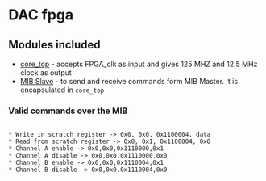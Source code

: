 # DAC fpga

## Modules included

* [core_top](https://github.com/siglabsoss/higgs_sdr_rev2/tree/master/fpgas/common/modules) - accepts FPGA_clk as input and gives 125 MHZ and 12.5 MHz clock as output
* [MIB Slave](https://github.com/siglabsoss/ip-library-core/tree/master/mib_bus) - to send and receive commands form MIB Master. It is encapsulated in `core_top`


### Valid commands over the MIB
```

* Write in scratch register -> 0x0, 0x0, 0x1100004, data
* Read from scratch register -> 0x0, 0x1, 0x1100004, 0x0
* Channel A enable -> 0x0,0x0,0x1110000,0x1
* Channel A disable -> 0x0,0x0,0x1110000,0x0
* Channel B enable -> 0x0,0x0,0x1110004,0x1
* Channel B disable -> 0x0,0x0,0x1110004,0x0
```
